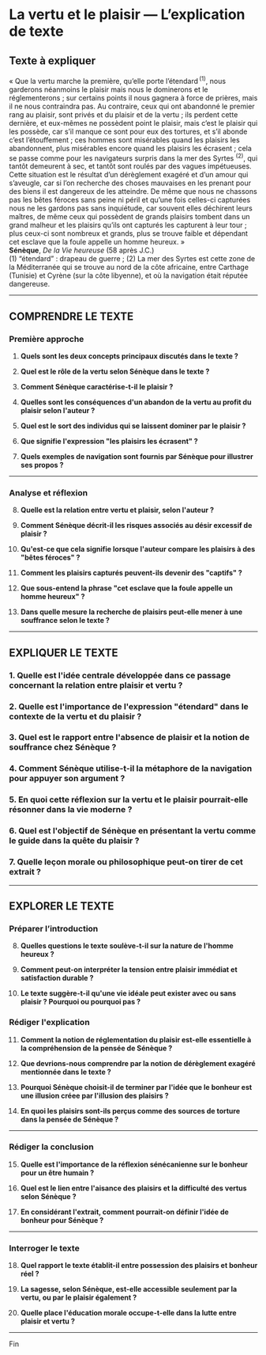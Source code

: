 # La vertu et le plaisir — L’explication de texte

## Texte à expliquer

« Que la vertu marche la première, qu’elle porte l’étendard&#x202F;<sup>(1)</sup>, nous garderons néanmoins le plaisir mais nous le dominerons et le réglementerons ; sur certains points il nous gagnera à force de prières, mais il ne nous contraindra pas. Au contraire, ceux qui ont abandonné le premier rang au plaisir, sont privés et du plaisir et de la vertu ; ils perdent cette dernière, et eux-mêmes ne possèdent point le plaisir, mais c’est le plaisir qui les possède, car s’il manque ce sont pour eux des tortures, et s’il abonde c’est l’étouffement ; ces hommes sont misérables quand les plaisirs les abandonnent, plus misérables encore quand les plaisirs les écrasent ; cela se passe comme pour les navigateurs surpris dans la mer des Syrtes <sup>(2)</sup>, qui tantôt demeurent à sec, et tantôt sont roulés par des vagues impétueuses. Cette situation est le résultat d’un dérèglement exagéré et d’un amour qui s’aveugle, car si l’on recherche des choses mauvaises en les prenant pour des biens il est dangereux de les atteindre. De même que nous ne chassons pas les bêtes féroces sans peine ni péril et qu’une fois celles-ci capturées nous ne les gardons pas sans inquiétude, car souvent elles déchirent leurs maîtres, de même ceux qui possèdent de grands plaisirs tombent dans un grand malheur et les plaisirs qu’ils ont capturés les capturent à leur tour ; plus ceux-ci sont nombreux et grands, plus se trouve faible et dépendant cet esclave que la foule appelle un homme heureux. »  
**Sénèque**, *De la Vie heureuse* (58 après J.C.)  
(1) “étendard” : drapeau de guerre ; (2) La mer des Syrtes est cette zone de la Méditerranée qui se trouve au nord de la côte africaine, entre Carthage (Tunisie) et Cyrène (sur la côte libyenne), et où la navigation était réputée dangereuse.

---

## COMPRENDRE LE TEXTE

### Première approche

1. **Quels sont les deux concepts principaux discutés dans le texte ?**

2. **Quel est le rôle de la vertu selon Sénèque dans le texte ?**

3. **Comment Sénèque caractérise-t-il le plaisir ?**

4. **Quelles sont les conséquences d'un abandon de la vertu au profit du plaisir selon l'auteur ?**

5. **Quel est le sort des individus qui se laissent dominer par le plaisir ?**

6. **Que signifie l'expression "les plaisirs les écrasent" ?**

7. **Quels exemples de navigation sont fournis par Sénèque pour illustrer ses propos ?**

---

### Analyse et réflexion

8. **Quelle est la relation entre vertu et plaisir, selon l'auteur ?**

9. **Comment Sénèque décrit-il les risques associés au désir excessif de plaisir ?**

10. **Qu'est-ce que cela signifie lorsque l'auteur compare les plaisirs à des "bêtes féroces" ?**

11. **Comment les plaisirs capturés peuvent-ils devenir des "captifs" ?**

12. **Que sous-entend la phrase "cet esclave que la foule appelle un homme heureux" ?**

13. **Dans quelle mesure la recherche de plaisirs peut-elle mener à une souffrance selon le texte ?**

---

## EXPLIQUER LE TEXTE

### 1. Quelle est l'idée centrale développée dans ce passage concernant la relation entre plaisir et vertu ? 

### 2. Quelle est l'importance de l'expression "étendard" dans le contexte de la vertu et du plaisir ? 

### 3. Quel est le rapport entre l'absence de plaisir et la notion de souffrance chez Sénèque ?

### 4. Comment Sénèque utilise-t-il la métaphore de la navigation pour appuyer son argument ? 

### 5. En quoi cette réflexion sur la vertu et le plaisir pourrait-elle résonner dans la vie moderne ?

### 6. Quel est l'objectif de Sénèque en présentant la vertu comme le guide dans la quête du plaisir ? 

### 7. Quelle leçon morale ou philosophique peut-on tirer de cet extrait ? 

---

## EXPLORER LE TEXTE

### Préparer l’introduction

8. **Quelles questions le texte soulève-t-il sur la nature de l'homme heureux ?**

9. **Comment peut-on interpréter la tension entre plaisir immédiat et satisfaction durable ?**

10. **Le texte suggère-t-il qu'une vie idéale peut exister avec ou sans plaisir ? Pourquoi ou pourquoi pas ?** 

### Rédiger l'explication

11. **Comment la notion de réglementation du plaisir est-elle essentielle à la compréhension de la pensée de Sénèque ?**

12. **Que devrions-nous comprendre par la notion de dérèglement exagéré mentionnée dans le texte ?**

13. **Pourquoi Sénèque choisit-il de terminer par l'idée que le bonheur est une illusion créee par l'illusion des plaisirs ?** 

14. **En quoi les plaisirs sont-ils perçus comme des sources de torture dans la pensée de Sénèque ?** 

---

### Rédiger la conclusion

15. **Quelle est l'importance de la réflexion sénécanienne sur le bonheur pour un être humain ?**

16. **Quel est le lien entre l'aisance des plaisirs et la difficulté des vertus selon Sénèque ?**

17. **En considérant l'extrait, comment pourrait-on définir l'idée de bonheur pour Sénèque ?** 

---

### Interroger le texte

18. **Quel rapport le texte établit-il entre possession des plaisirs et bonheur réel ?**

19. **La sagesse, selon Sénèque, est-elle accessible seulement par la vertu, ou par le plaisir également ?**

20. **Quelle place l'éducation morale occupe-t-elle dans la lutte entre plaisir et vertu ?**

---

Fin